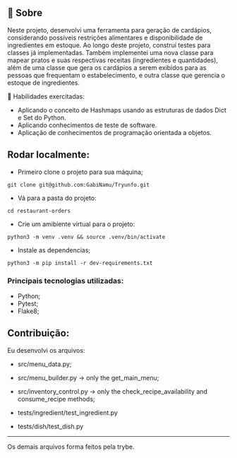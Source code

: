 ## 🧐 Sobre

Neste projeto, desenvolvi uma ferramenta para geração de cardápios, considerando possíveis restrições alimentares e disponibilidade de ingredientes em estoque. Ao longo deste projeto, construí testes para classes já implementadas. Também implementei uma nova classe para mapear pratos e suas respectivas receitas (ingredientes e quantidades), além de uma classe que gera os cardápios a serem exibidos para as pessoas que frequentam o estabelecimento, e outra classe que gerencia o estoque de ingredientes.

  🚵 Habilidades exercitadas:
  
- Aplicando o conceito de Hashmaps usando as estruturas de dados Dict e Set do Python.
- Aplicando conhecimentos de teste de software.
- Aplicação de conhecimentos de programação orientada a objetos.

</details>

## Rodar localmente:
- Primeiro clone o projeto para sua máquina;
```
git clone git@github.com:GabiNamu/Tryunfo.git
```
- Vá para a pasta do projeto:
```
cd restaurant-orders
```
 - Crie um amibiente virtual para o projeto:
```
python3 -m venv .venv && source .venv/bin/activate
```
- Instale as dependencias;
```
python3 -m pip install -r dev-requirements.txt
```
### Principais tecnologias utilizadas:
- Python;
- Pytest;
- Flake8;

## Contribuição:

Eu desenvolvi os arquivos:
 - src/menu_data.py;
 - src/menu_builder.py -> only the get_main_menu;
 - src/inventory_control.py -> only the check_recipe_availability and consume_recipe methods;

 - tests/ingredient/test_ingredient.py
 - tests/dish/test_dish.py
--------
Os demais arquivos forma feitos pela trybe.
